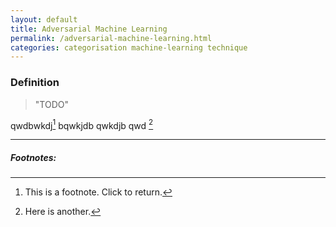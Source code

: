 ```yaml
---
layout: default
title: Adversarial Machine Learning
permalink: /adversarial-machine-learning.html
categories: categorisation machine-learning technique
---
```


### Definition

> "TODO"



qwdbwkdj[^1] bqwkjdb qwkdjb qwd [^2]

<hr />

##### Footnotes:

[^1]: This is a footnote. Click to return.

[^2]: Here is another.
